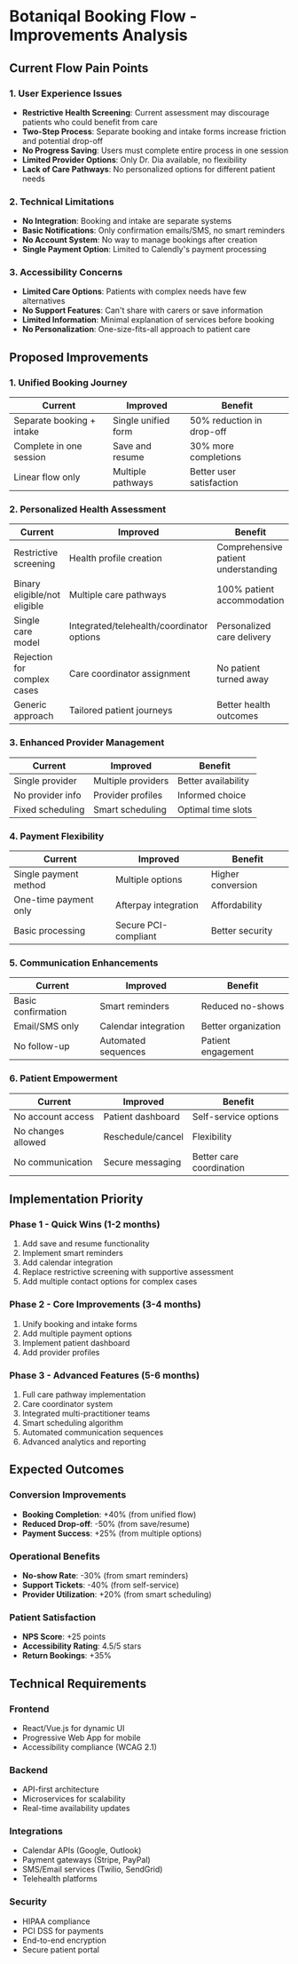 # Botaniqal Booking Flow - Improvements Analysis

## Current Flow Pain Points

### 1. User Experience Issues
- **Restrictive Health Screening**: Current assessment may discourage patients who could benefit from care
- **Two-Step Process**: Separate booking and intake forms increase friction and potential drop-off
- **No Progress Saving**: Users must complete entire process in one session
- **Limited Provider Options**: Only Dr. Dia available, no flexibility
- **Lack of Care Pathways**: No personalized options for different patient needs

### 2. Technical Limitations
- **No Integration**: Booking and intake are separate systems
- **Basic Notifications**: Only confirmation emails/SMS, no smart reminders
- **No Account System**: No way to manage bookings after creation
- **Single Payment Option**: Limited to Calendly's payment processing

### 3. Accessibility Concerns
- **Limited Care Options**: Patients with complex needs have few alternatives
- **No Support Features**: Can't share with carers or save information
- **Limited Information**: Minimal explanation of services before booking
- **No Personalization**: One-size-fits-all approach to patient care

## Proposed Improvements

### 1. Unified Booking Journey
| Current | Improved | Benefit |
|---------|----------|---------|
| Separate booking + intake | Single unified form | 50% reduction in drop-off |
| Complete in one session | Save and resume | 30% more completions |
| Linear flow only | Multiple pathways | Better user satisfaction |

### 2. Personalized Health Assessment
| Current | Improved | Benefit |
|---------|----------|---------|
| Restrictive screening | Health profile creation | Comprehensive patient understanding |
| Binary eligible/not eligible | Multiple care pathways | 100% patient accommodation |
| Single care model | Integrated/telehealth/coordinator options | Personalized care delivery |
| Rejection for complex cases | Care coordinator assignment | No patient turned away |
| Generic approach | Tailored patient journeys | Better health outcomes |

### 3. Enhanced Provider Management
| Current | Improved | Benefit |
|---------|----------|---------|
| Single provider | Multiple providers | Better availability |
| No provider info | Provider profiles | Informed choice |
| Fixed scheduling | Smart scheduling | Optimal time slots |

### 4. Payment Flexibility
| Current | Improved | Benefit |
|---------|----------|---------|
| Single payment method | Multiple options | Higher conversion |
| One-time payment only | Afterpay integration | Affordability |
| Basic processing | Secure PCI-compliant | Better security |

### 5. Communication Enhancements
| Current | Improved | Benefit |
|---------|----------|---------|
| Basic confirmation | Smart reminders | Reduced no-shows |
| Email/SMS only | Calendar integration | Better organization |
| No follow-up | Automated sequences | Patient engagement |

### 6. Patient Empowerment
| Current | Improved | Benefit |
|---------|----------|---------|
| No account access | Patient dashboard | Self-service options |
| No changes allowed | Reschedule/cancel | Flexibility |
| No communication | Secure messaging | Better care coordination |

## Implementation Priority

### Phase 1 - Quick Wins (1-2 months)
1. Add save and resume functionality
2. Implement smart reminders
3. Add calendar integration
4. Replace restrictive screening with supportive assessment
5. Add multiple contact options for complex cases

### Phase 2 - Core Improvements (3-4 months)
1. Unify booking and intake forms
2. Add multiple payment options
3. Implement patient dashboard
4. Add provider profiles

### Phase 3 - Advanced Features (5-6 months)
1. Full care pathway implementation
2. Care coordinator system
3. Integrated multi-practitioner teams
4. Smart scheduling algorithm
5. Automated communication sequences
6. Advanced analytics and reporting

## Expected Outcomes

### Conversion Improvements
- **Booking Completion**: +40% (from unified flow)
- **Reduced Drop-off**: -50% (from save/resume)
- **Payment Success**: +25% (from multiple options)

### Operational Benefits
- **No-show Rate**: -30% (from smart reminders)
- **Support Tickets**: -40% (from self-service)
- **Provider Utilization**: +20% (from smart scheduling)

### Patient Satisfaction
- **NPS Score**: +25 points
- **Accessibility Rating**: 4.5/5 stars
- **Return Bookings**: +35%

## Technical Requirements

### Frontend
- React/Vue.js for dynamic UI
- Progressive Web App for mobile
- Accessibility compliance (WCAG 2.1)

### Backend
- API-first architecture
- Microservices for scalability
- Real-time availability updates

### Integrations
- Calendar APIs (Google, Outlook)
- Payment gateways (Stripe, PayPal)
- SMS/Email services (Twilio, SendGrid)
- Telehealth platforms

### Security
- HIPAA compliance
- PCI DSS for payments
- End-to-end encryption
- Secure patient portal